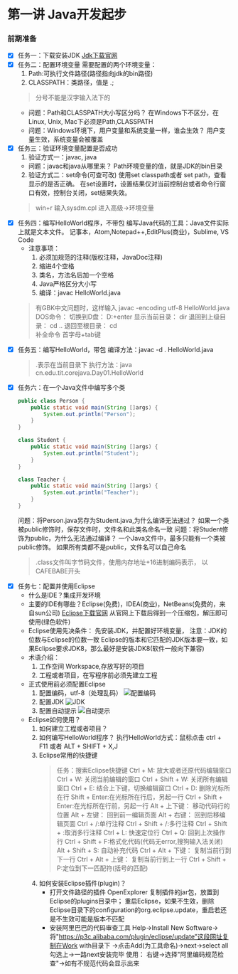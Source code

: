 # 第一讲 Java开发起步
### 前期准备
- [x] 任务一：下载安装JDK
    [Jdk下载官网](https://www.oracle.com/technetwork/java/javase/downloads/jdk12-downloads-5295953.html)
- [x] 任务二：配置环境变量
    需要配置的两个环境变量：
    1. Path:可执行文件路径(路径指向jdk的bin路径)
    2. CLASSPATH：类路径，值是 .;
    > 分号不能是汉字输入法下的
    - 问题：Path和CLASSPATH大小写区分吗？
    在Windows下不区分，在Linux, Unix, Mac下必须是Path,CLASSPATH
    - 问题：Windows环境下，用户变量和系统变量一样，谁会生效？
    用户变量生效，系统变量会被覆盖
- [x] 任务三：验证环境变量配置是否成功
    1. 验证方式一：javac, java
    - 问题：javac和java从哪里来？
    Path环境变量的值，就是JDK的bin目录
    2. 验证方式二：set命令(可查可改)
    使用set classpath或者 set path，查看显示的是否正确。
    在set设置时，设置结果仅对当前控制台或者命令行窗口有效，控制台关闭，set结果失效。
    > win+r 输入sysdm.cpl 进入高级->环境变量
- [x] 任务四：编写HelloWorld程序，不带包
    编写Java代码的工具：Java文件实际上就是文本文件。
        记事本，Atom,Notepad++,EditPlus(商业)，Sublime, VS Code
    - 注意事项：
        1. 必须加规范的注释(版权注释，JavaDoc注释)
        2. 缩进4个空格
        3. 类名，方法名后加一个空格
        4. Java严格区分大小写
        5. 编译：javac HelloWorld.java 
    > 有GBK中文问题时，这样输入 javac -encoding utf-8 HelloWorld.java
     DOS命令：
                切换到D盘：        D:+enter
                显示当前目录：     dir
                退回到上级目录：   cd ..
                退回至根目录：     cd \
                补全命令           首字母+tab键
- [x] 任务五：编写HelloWorld，带包
    编译方法：javac -d . HelloWorld.java
    > .表示在当前目录下
    执行方法：java cn.edu.tit.corejava.Day01.HelloWorld
- [x] 任务六：在一个Java文件中编写多个类
    ```java
    public class Person {
    	public static void main(String []args) {
    		System.out.println("Person");
    	}
    }

    class Student {
    	public static void main(String []args) {
    		System.out.println("Student");
    	}
    }

    class Teacher {
    	public static void main(String []args) {
    		System.out.println("Teacher");
    	}
    }
    ```
    问题：将Person.java另存为Student.java,为什么编译无法通过？
        如果一个类被public修饰时，保存文件时，文件名和此类名命名一致
    问题：将Student修饰为public，为什么无法通过编译？
        一个Java文件中，最多只能有一个类被public修饰。
        如果所有类都不是public，文件名可以自己命名
    > .class文件叫字节码文件，使用内存地址+16进制编码表示， 以CAFEBABE开头
- [x] 任务七：配置并使用Eclipse
    + 什么是IDE？集成开发环境
    + 主要的IDE有哪些？Eclipse(免费)，IDEA(商业)，NetBeans(免费的，来自sun公司)
    [Eclipse下载官网](https://www.eclipse.org/downloads/packages/)
    从官网上下载后得到一个压缩包，解压即可使用(绿色软件)
    + Eclipse使用先决条件：
        先安装JDK，并配置好环境变量，
        注意：JDK的位数与Eclipse的位数一致
        Eclipse的版本和它匹配的JDK版本要一致，如果Eclipse要求JDK8，那么最好是安装JDK8(软件一般向下兼容)
    + 术语介绍：
        1. 工作空间 Workspace,存放写好的项目
        2. 工程或者项目，在写程序前必须先建立工程
    + 正式使用前必须配置Eclipse
        1. 配置编码，utf-8（处理乱码）
        ![配置编码](https://github.com/lichuangbo/markdown-images/raw/master/CoreJava%20images/utf-8.jpg)
        2. 配置JDK
        ![JDK](https://github.com/lichuangbo/markdown-images/raw/master/CoreJava%20images/JDK.jpg)
        3. 配置自动提示
        ![自动提示](https://github.com/lichuangbo/markdown-images/raw/master/CoreJava%20images/%E8%87%AA%E5%8A%A8%E6%8F%90%E7%A4%BA.jpg)
    + Eclipse如何使用？
        1. 如何建立工程或者项目？
        2. 如何编写HelloWorld程序？
            执行HelloWorld方式：鼠标点击
            ctrl + F11 或者 ALT + SHIFT + X,J
        3. Eclipse常用的快捷键
            > 任务：搜索Eclipse快捷键
            Ctrl + M:   放大或者还原代码编辑窗口
            Ctrl + W:   关闭当前编辑的窗口 
            Ctrl + Shift + W: 关闭所有编辑窗口
            Ctrl + E:     结合上下键，切换编辑窗口
            Ctrl + D:     删除光标所在行
            Shift + Enter:在光标所在行后，另起一行
            Ctrl + Shift + Enter:在光标所在行前，另起一行
            Alt + 上下键： 移动代码行的位置
            Alt + 左键：     回到前一编辑页面
            Alt + 右键：     回到后移编辑页面
            Ctrl + /:单行注释
            Ctrl + Shift + /:多行注释
            Ctrl + Shift + \:取消多行注释
            Ctrl + L:      快速定位行
            Ctrl + Q:      回到上次操作行
            Ctrl + Shift + F:格式化代码(代码无error,搜狗输入法关闭)
            Alt + Shift + S: 自动补充代码
            Ctrl + Alt + 下键： 复制当前行到下一行
            Ctrl + Alt + 上键： 复制当前行到上一行
            Ctrl + Shift + P:定位到下一匹配符(括号的匹配)
        4. 如何安装Eclipse插件(plugin)？
            - 打开文件路径的插件 OpenExplorer
            复制插件的jar包，放置到Eclipse的plugins目录中；
            重启Eclipse，如果不生效，删除Eclipse目录下的configuration的org.eclipse.update，重启若还是不生效可能是版本不匹配
            - 安装阿里巴巴的代码审查工具
            Help->Install New Software-> 将"https://p3c.alibaba.com/plugin/eclipse/update"这段网址复制在Work with目录下
            ->点击Add(为工具命名)->next->select all勾选上->一路next安装完毕
            使用：
                右键->选择"阿里编码规范检查"->如有不规范代码会显示出来
